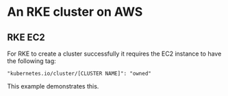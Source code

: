 # An RKE cluster on AWS

## RKE EC2

For RKE to create a cluster successfully it requires the EC2 instance to have
the following tag:

```
"kubernetes.io/cluster/[CLUSTER NAME]": "owned"
```

This example demonstrates this.